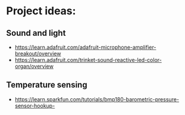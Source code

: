 Project ideas:
==============


Sound and light
---------------

- https://learn.adafruit.com/adafruit-microphone-amplifier-breakout/overview
- https://learn.adafruit.com/trinket-sound-reactive-led-color-organ/overview

Temperature sensing
-------------------

- https://learn.sparkfun.com/tutorials/bmp180-barometric-pressure-sensor-hookup-
